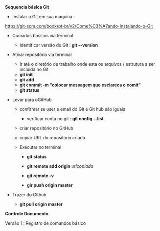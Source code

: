 **Sequencia básica Git** 

- Instalar o Git em sua maquina :

 https://git-scm.com/book/pt-br/v2/Come%C3%A7ando-Instalando-o-Git



- Comados básicos via terminal 

  - Identificar versão do Git : **git --version**

  

- Ativar repositório via terminal

  - Ir até o diretório de trabalho onde esta os arquivos / estrutura a ser incluida no Git
  - **git init** 
  - **git add**
  - **git commit -m  "colocar messagem que esclareca o comit"**   
  - **git status**    

- Levar para oGitHub

  - confirmar se user e email do Git e Git hub são iguais
    - verificar conta no git :  **git config --list**

  - criar repositório no GitHub

  - copiar URL do repositório criada

  - Executar no terminal

    - **git status**

    - **git remote add origin** *urlcopiada*

    - **git remote -v**

    - **gir push origin master**

      

- Trazer do Github

  - **git pull origin master**

    

**Controle Documento** 

Versão 1 : Registro de comandos básico